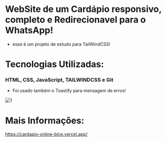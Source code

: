 ﻿# WebSite de um Cardápio responsivo, completo e Redirecionavel para o WhatsApp!
 - esse é um projeto de estudo para TailWindCSS!

# Tecnologias Utilizadas:

### HTML, CSS, JavaScript, TAILWINDCSS e Git

- Foi usado também o Toastify para mensagem de erros!

![1](https://github.com/user-attachments/assets/d7a4b9d3-77b6-4b13-807a-44a1d81595ff)



# Mais Informações:
https://cardapio-online-bice.vercel.app/
